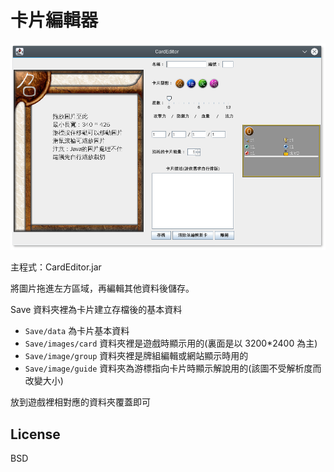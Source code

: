 # 卡片編輯器

![](screenshot.png)

主程式：CardEditor.jar

將圖片拖進左方區域，再編輯其他資料後儲存。

Save 資料夾裡為卡片建立存檔後的基本資料

- `Save/data` 為卡片基本資料
- `Save/images/card` 資料夾裡是遊戲時顯示用的(裏面是以 3200*2400 為主)
- `Save/image/group` 資料夾裡是牌組編輯或網站顯示時用的
- `Save/image/guide` 資料夾為游標指向卡片時顯示解說用的(該圖不受解析度而改變大小)

放到遊戲裡相對應的資料夾覆蓋即可

## License

BSD
